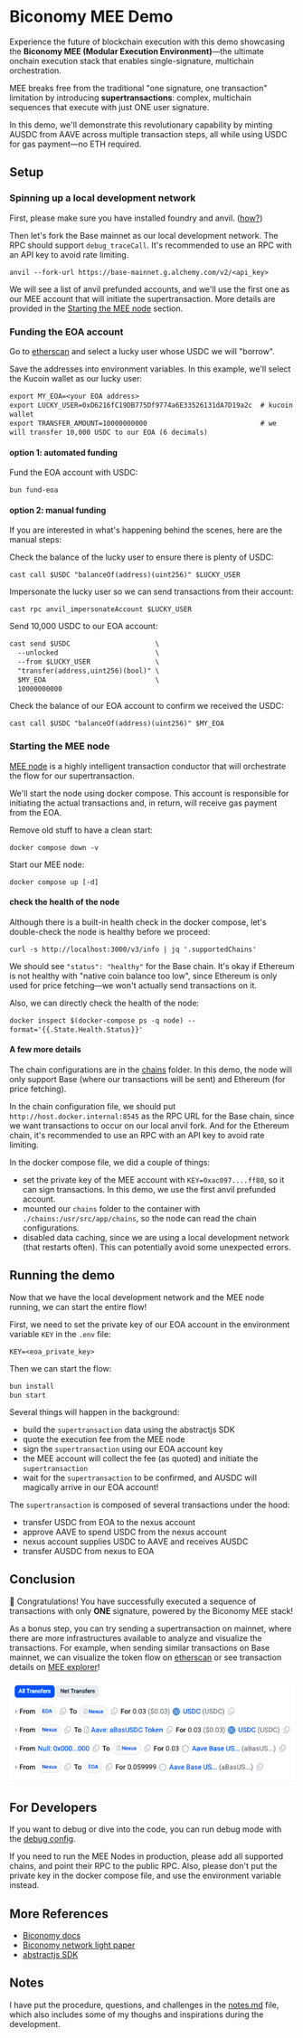 # Biconomy MEE Demo
Experience the future of blockchain execution with this demo showcasing the **Biconomy MEE (Modular Execution Environment)**—the ultimate onchain execution stack that enables single-signature, multichain orchestration.

MEE breaks free from the traditional "one signature, one transaction" limitation by introducing **supertransactions**: complex, multichain sequences that execute with just ONE user signature.

In this demo, we'll demonstrate this revolutionary capability by minting AUSDC from AAVE across multiple transaction steps, all while using USDC for gas payment—no ETH required.

## Setup
### Spinning up a local development network
First, please make sure you have installed foundry and anvil. ([how?](https://book.getfoundry.sh/getting-started/installation))

Then let's fork the Base mainnet as our local development network. The RPC should support `debug_traceCall`. It's recommended to use an RPC with an API key to avoid rate limiting.
```
anvil --fork-url https://base-mainnet.g.alchemy.com/v2/<api_key>
```

We will see a list of anvil prefunded accounts, and we'll use the first one as our MEE account that will initiate the supertransaction. More details are provided in the [Starting the MEE node](#starting-the-mee-node) section.

### Funding the EOA account
Go to [etherscan](https://basescan.org/token/0x833589fcd6edb6e08f4c7c32d4f71b54bda02913#balances) and select a lucky user whose USDC we will "borrow".

Save the addresses into environment variables. In this example, we'll select the Kucoin wallet as our lucky user:
```
export MY_EOA=<your EOA address>
export LUCKY_USER=0xD6216fC19DB775Df9774a6E33526131dA7D19a2c  # kucoin wallet
export TRANSFER_AMOUNT=10000000000                            # we will transfer 10,000 USDC to our EOA (6 decimals)
```

#### option 1: automated funding
Fund the EOA account with USDC:
```
bun fund-eoa
```

#### option 2: manual funding
If you are interested in what's happening behind the scenes, here are the manual steps:

Check the balance of the lucky user to ensure there is plenty of USDC:
```
cast call $USDC "balanceOf(address)(uint256)" $LUCKY_USER
```

Impersonate the lucky user so we can send transactions from their account:
```
cast rpc anvil_impersonateAccount $LUCKY_USER
```

Send 10,000 USDC to our EOA account:
```
cast send $USDC                     \
  --unlocked                        \
  --from $LUCKY_USER                \
  "transfer(address,uint256)(bool)" \
  $MY_EOA                           \
  10000000000
```

Check the balance of our EOA account to confirm we received the USDC:
```
cast call $USDC "balanceOf(address)(uint256)" $MY_EOA
```

### Starting the MEE node
[MEE node](https://docs.biconomy.io/explained/mee#the-power-of-mee-nodes) is a highly intelligent transaction conductor that will orchestrate the flow for our supertransaction.

We'll start the node using docker compose. This account is responsible for initiating the actual transactions and, in return, will receive gas payment from the EOA.

Remove old stuff to have a clean start:
```
docker compose down -v
```

Start our MEE node:
```
docker compose up [-d]
```

#### check the health of the node
Although there is a built-in health check in the docker compose, let's double-check the node is healthy before we proceed:
```
curl -s http://localhost:3000/v3/info | jq '.supportedChains'
```
We should see `"status": "healthy"` for the Base chain. It's okay if Ethereum is not healthy with "native coin balance too low", since Ethereum is only used for price fetching—we won't actually send transactions on it.

Also, we can directly check the health of the node:
```
docker inspect $(docker-compose ps -q node) --format='{{.State.Health.Status}}'
```

#### A few more details
The chain configurations are in the [chains](./chains) folder. In this demo, the node will only support Base (where our transactions will be sent) and Ethereum (for price fetching).

In the chain configuration file, we should put `http://host.docker.internal:8545` as the RPC URL for the Base chain, since we want transactions to occur on our local anvil fork. And for the Ethereum chain, it's recommended to use an RPC with an API key to avoid rate limiting.

In the docker compose file, we did a couple of things:
  - set the private key of the MEE account with `KEY=0xac097....ff80`, so it can sign transactions. In this demo, we use the first anvil prefunded account.
  - mounted our `chains` folder to the container with `./chains:/usr/src/app/chains`, so the node can read the chain configurations.
  - disabled data caching, since we are using a local development network (that restarts often). This can potentially avoid some unexpected errors.

## Running the demo
Now that we have the local development network and the MEE node running, we can start the entire flow!

First, we need to set the private key of our EOA account in the environment variable `KEY` in the `.env` file:
```
KEY=<eoa_private_key>
```

Then we can start the flow:
```
bun install
bun start
```

Several things will happen in the background:
- build the `supertransaction` data using the abstractjs SDK
- quote the execution fee from the MEE node
- sign the `supertransaction` using our EOA account key
- the MEE account will collect the fee (as quoted) and initiate the `supertransaction`
- wait for the `supertransaction` to be confirmed, and AUSDC will magically arrive in our EOA account!

The `supertransaction` is composed of several transactions under the hood:
- transfer USDC from EOA to the nexus account
- approve AAVE to spend USDC from the nexus account
- nexus account supplies USDC to AAVE and receives AUSDC
- transfer AUSDC from nexus to EOA

## Conclusion
🎉 Congratulations! You have successfully executed a sequence of transactions with only **ONE** signature, powered by the Biconomy MEE stack!

As a bonus step, you can try sending a supertransaction on mainnet, where there are more infrastructures available to analyze and visualize the transactions. For example, when sending similar transactions on Base mainnet, we can visualize the token flow on [etherscan](https://basescan.org/tx/0x4f2a21a33bd544934ab1dae870c0bbb43506363c479197244f0960cab7700fd3) or see transaction details on [MEE explorer](https://meescan.biconomy.io)!

![token-flow](./assets/token-flow.png)

## For Developers
If you want to debug or dive into the code, you can run debug mode with the [debug config](./.vscode/launch.json).

If you need to run the MEE Nodes in production, please add all supported chains, and point their RPC to the public RPC. Also, please don't put the private key in the docker compose file, and use the environment variable instead.

## More References
- [Biconomy docs](https://docs.biconomy.io/about)
- [Biconomy network light paper](https://blog.biconomy.io/biconomy-network-litepaper/)
- [abstractjs SDK](https://github.com/bcnmy/abstractjs)

## Notes
I have put the procedure, questions, and challenges in the [notes.md](./notes.md) file, which also includes some of my thoughs and inspirations during the development.
